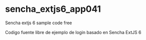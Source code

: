 # sencha_extjs6_app041
Sencha extjs 6 sample code free

Codigo fuente libre de ejemplo de login basado en Sencha ExtJS 6

